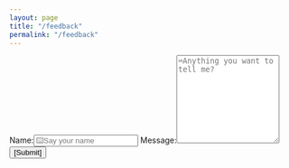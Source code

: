 ```yaml
---
layout: page
title: "/feedback"
permalink: "/feedback"
---
```


<form action="mailto:zhang_nan_163@163.com?subject=anyone-developer-feedback" method="post" enctype="text/plain">
	<lable for="name">Name:</lable><input type="text" id="name" name="name" placeholder="⌨️Say your name" autocomplete="off">
  <lable for="body">Message:</lable><textarea rows="10" id="body" name="body" placeholder="⌨️Anything you want to tell me?" autocomplete="off"></textarea>
  <input type="submit" value="[Submit]">
</form>
